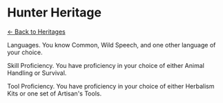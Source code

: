 # Hunter Heritage

[<- Back to Heritages](index.md)



Languages. You know Common, Wild Speech, and one other language of your choice.

Skill Proficiency. You have proficiency in your choice of either Animal Handling or Survival.

Tool Proficiency. You have proficiency in your choice of either Herbalism Kits or one set of Artisan's Tools.